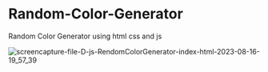 # Random-Color-Generator
Random Color Generator using html css and js



![screencapture-file-D-js-RendomColorGenerator-index-html-2023-08-16-19_57_39](https://github.com/Krupat2003/Random-Color-Generator/assets/138984890/e50c164f-3761-4a51-94a5-9c01c7a3df59)
